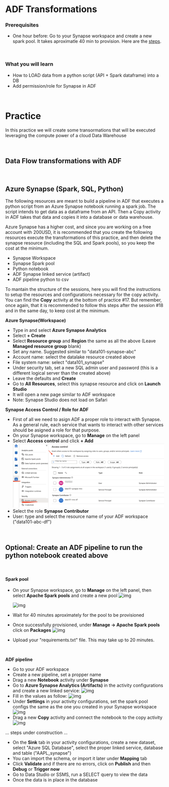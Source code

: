 # ADF Transformations

### Prerequisites
* One hour before: Go to your Synapse workspace and create a new spark pool. It takes aproximatle 40 min to provision. Here are the [steps](#spark-pool).

&nbsp; 

### What you will learn
* How to LOAD data from a python script (API + Spark dataframe) into a DB
* Add permission/role for Synapse in ADF

&nbsp; 


# Practice
In this practice we will create some transormations that will be executed leveraging the compute power of a cloud Data Warehouse

&nbsp; 

## Data Flow transformations with ADF

&nbsp; 

## Azure Synapse (Spark, SQL, Python)

The following resources are meant to build a pipeline in ADF that executes a python script from an Azure Synapse notebook running a spark job. The script intends to get data as a dataframe from an API. Then a Copy activity in ADF takes that data and copies it into a database or data warehouse. 

Azure Synapse has a higher cost, and since you are working on a free account with 200USD, it is recommended that you create the following resources execute the transformations of this practice, and then delete the synapse resource (including the SQL and Spark pools), so you keep the cost at the minimum.

* Synapse Workspace
* Synapse Spark pool
* Python notebook
* ADF Synapse linked service (artifact)
* ADF pipeline python to csv

To mantain the structure of the sessions, here you will find the instructions to setup the resources and configurations necessary for the copy activity. You can find the **Copy** activity at the bottom of practice #17. But remember, once again, that it is recommended to follow this steps after the session #18 and in the same day, to keep cost at the minimum.

**Azure Synapse(Workspace)**

* Type in and select **Azure Synapse Analytics**
* Select **+ Create**
* Select **Resource group** and **Region** the same as all the above (Leave **Managed resource group** blank)
* Set any name. Suggested similar to "data101-synapse-abc"
* Account name: select the datalake resource created above
* File system name: select "data101_synapse"
* Under security tab, set a new SQL admin user and password (this is a different logical server than the created above)
* Leave the defaults and **Create**
* Go to **All Resources**, select this synapse resource and click on **Launch Studio**
* It will open a new page similar to ADF workspace
* Note: Synapse Studio does not load on Safari

**Synapse Access Control / Role for ADF**

* First of all we need to asign ADF a proper role to interact with Synapse. As a general rule, each service that wants to interact with other services should be asigned a role for that purpose. 
* On your Synapse workspace, go to **Manage** on the left panel
* Select **Access control** and click **+ Add**
  ![img](documentation_images/Synapse_access_control_ADF.png)
* Select the role **Synapse Contributor**
* User: type and select the resource name of your ADF workspace ("data101-abc-df")

&nbsp; 


## Optional: Create an ADF pipeline to run the python notebook created above


&nbsp; 


#### **Spark pool**


* On your Synapse workspace, go to **Manage** on the left panel, then select **Apache Spark pools** and create a new pool
![img]()
&nbsp; 

    ![img]()
* Wait for 40 minutes aproximately for the pool to be provisioned
* Once successfully provisioned, under **Manage -> Apache Spark pools** click on **Packages**
![img]()
* Upload your "requirements.txt" file. This may take up to 20 minutes.


&nbsp; 

**ADF pipeline**

* Go to your ADF workspace
* Create a new pipeline, set a propper name
* Drag a new **Notebook** activity under **Synapse**
* Go to **Azure Synapse Analytics (Artifacts)** in the activity configurations and create a new linked service:
![img](documentation_images/ADF_synapse_artifact_ls.png)
* Fill in the values as follow:
![img](documentation_images/synapse_linked_service.png)
* Under **Settings** in your activity configurations, set the spark pool configs the same as the one you created in your Synapse workspace
![img](documentation_images/ADF_spark_settings.png)
* Drag a new **Copy** activity and connect the notebook to the copy activity
![img](documentation_images/ADF_connect_notebook_copy_activity.png)

... steps under construction ...

* On the **Sink** tab in your activity configurations, create a new dataset, select "Azure SQL Database", select the proper linked service, database and table ("AAPL_synapse")
* You can import the schema, or import it later under **Mapping** tab
* Click **Validate** and if there are no errors, click on **Publish** and then **Debug** or **Trigger now**
* Go to Data Studio or SSMS, run a SELECT query to view the data
* Once the data is in place in the database
